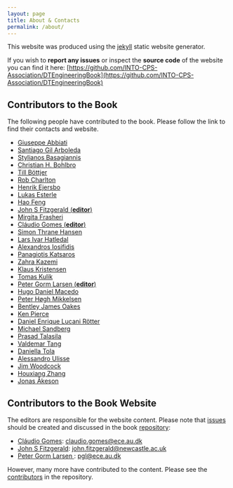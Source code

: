 ```yaml
---
layout: page
title: About & Contacts
permalink: /about/
---
```


This website was produced using the [jekyll](https://jekyllrb.com/) static website generator.

If you wish to **report any issues** or inspect the **source code** of the website you can find it here: [https://github.com/INTO-CPS-Association/DTEngineeringBook](https://github.com/INTO-CPS-Association/DTEngineeringBook)

## Contributors to the Book

The following people have contributed to the book. Please follow the link to find their contacts and website.

- [Giuseppe Abbiati](https://pure.au.dk/portal/en/persons/abbiati%40cae.au.dk)
- [Santiago Gil Arboleda](https://personwebsite.com)
- [Stylianos Basagiannis](https://personwebsite.com)
- [Christian H. Bohlbro](https://personwebsite.com)
- [Till Böttjer](https://personwebsite.com)
- [Rob Charlton](https://personwebsite.com)
- [Henrik Ejersbo](https://personwebsite.com)
- [Lukas Esterle](https://pure.au.dk/portal/en/persons/lukas.esterle%40ece.au.dk)
- [Hao Feng](https://www.linkedin.com/in/hao-f-b10aa4167/)
- [John S Fitzgerald (**editor**)](https://www.ncl.ac.uk/computing/staff/profile/johnfitzgerald.html)
- [Mirgita Frasheri](https://pure.au.dk/portal/en/persons/mirgita.frasheri%40ece.au.dk)
- [Cláudio Gomes (**editor**)](https://clagms.github.io/)
- [Simon Thrane Hansen](https://personwebsite.com)
- [Lars Ivar Hatledal](https://personwebsite.com)
- [Alexandros Iosifidis](https://pure.au.dk/portal/da/persons/ai%40ece.au.dk)
- [Panagiotis Katsaros](https://personwebsite.com)
- [Zahra Kazemi](https://personwebsite.com)
- [Klaus Kristensen](https://personwebsite.com)
- [Tomas Kulik](https://personwebsite.com)
- [Peter Gorm Larsen  (**editor**)](https://pure.au.dk/portal/da/persons/pgl%40ece.au.dk)
- [Hugo Daniel Macedo](https://pure.au.dk/portal/en/persons/hdm%40ece.au.dk)
- [Peter Høgh Mikkelsen](https://pure.au.dk/portal/da/persons/phm%40ece.au.dk)
- [Bentley James Oakes](https://personwebsite.com)
- [Ken Pierce](https://www.ncl.ac.uk/computing/staff/profile/kennethpierce.html)
- [Daniel Enrique Lucani Rötter](https://pure.au.dk/portal/en/persons/daniel.lucani%40ece.au.dk)
- [Michael Sandberg](https://pure.au.dk/portal/da/persons/ms%40mpe.au.dk)
- [Prasad Talasila](https://pure.au.dk/portal/da/persons/prasad.talasila%40ece.au.dk)
- [Valdemar Tang](https://personwebsite.com)
- [Daniella Tola](https://personwebsite.com)
- [Alessandro Ulisse](https://personwebsite.com)
- [Jim Woodcock](https://personwebsite.com)
- [Houxiang Zhang](https://www.ntnu.edu/employees/hozh)
- [Jonas Åkeson](https://personwebsite.com)

## Contributors to the Book Website

The editors are responsible for the website content. Please note that [issues](https://github.com/INTO-CPS-Association/DTEngineeringBook/issues) should be created and discussed in the book [repository](https://github.com/INTO-CPS-Association/DTEngineeringBook):
- [Cláudio Gomes](https://clagms.github.io/): [claudio.gomes@ece.au.dk](mailto:claudio.gomes@ece.au.dk)
- [John S Fitzgerald](https://www.ncl.ac.uk/computing/staff/profile/johnfitzgerald.html): [john.fitzgerald@newcastle.ac.uk](mailto:john.fitzgerald@newcastle.ac.uk)
- [Peter Gorm Larsen ](https://pure.au.dk/portal/da/persons/pgl%40ece.au.dk): [pgl@ece.au.dk](mailto:pgl@ece.au.dk)

However, many more have contributed to the content. Please see the [contributors](https://github.com/INTO-CPS-Association/DTEngineeringBook/graphs/contributors) in the repository.
